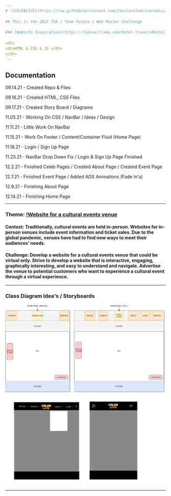 ```yaml
---
# ![CELEBLIVE](https://raw.githubusercontent.com/ConstantineLinardakis/TSA-Webmaster-Challenge/main/src/assets/CelebLive.png)

## This is the 2021 TSA | Team Purple | Web Master Challenge

### [Website Inspiration](https://fanxsaltlake.com/hotel-travel/#hotel)

<dl>
<dt>HTML & CSS & JS </dt>
</dl>
---
```


## Documentation

09.14.21 - Created Repo & Files

09.16.21 - Created HTML, CSS Files

09.17.21 - Created Story Board / Diagrams

11.05.21 - Working On CSS / NavBar / Ideas / Design

11.11.21 - Little Work On NavBar

11.15.21 - Work On Footer / Content/Container Fluid (Home Page)

11.18.21 - Login / Sign Up Page

11.23.21 - NavBar Drop Down Fix / Login & Sign Up Page Finished

12.2.21 - Finished Celeb Pages / Created About Page / Created Event Page

12.7.21 - Finished Event Page / Added AOS Animations (Fade In's)

12.9.21 - Finishing About Page

12.14.21 - Finishing Home Page

---

### Theme: [!Website for a cultural events venue](https://tsaweb.org/competitions-programs/tsa/themes-problems)

#### Context: Traditionally, cultural events are held in-person. Websites for in-person venues include event information and ticket sales. Due to the global pandemic, venues have had to find new ways to meet their audiences’ needs.

#### Challenge: Develop a website for a cultural events venue that could be virtual only. Strive to develop a website that is interactive, engaging, graphically interesting, and easy to understand and navigate. Advertise the venue to potential customers who want to experience a cultural event through a virtual experience.

---

### Class Diagram Idea's / Storyboards

<img src="https://raw.githubusercontent.com/ConstantineLinardakis/TSA-Webmaster-Challenge/main/doc/Website%20Diagrams.png">
<img src="https://raw.githubusercontent.com/ConstantineLinardakis/TSA-Webmaster-Challenge/main/doc/CelebLive.png">

---
